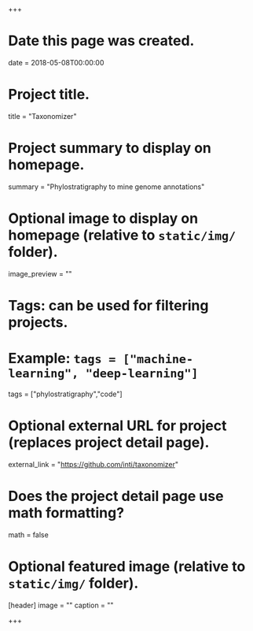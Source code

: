 +++
# Date this page was created.
date = 2018-05-08T00:00:00

# Project title.
title = "Taxonomizer"

# Project summary to display on homepage.
summary = "Phylostratigraphy to mine genome annotations"

# Optional image to display on homepage (relative to `static/img/` folder).
image_preview = ""

# Tags: can be used for filtering projects.
# Example: `tags = ["machine-learning", "deep-learning"]`
tags = ["phylostratigraphy","code"]

# Optional external URL for project (replaces project detail page).
external_link = "https://github.com/inti/taxonomizer"

# Does the project detail page use math formatting?
math = false

# Optional featured image (relative to `static/img/` folder).
[header]
image = ""
caption = ""

+++

